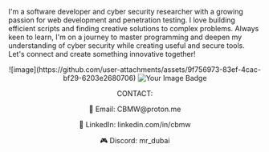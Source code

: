 I'm a software developer and cyber security researcher with a growing passion for web development and penetration testing. I love building efficient scripts and finding creative solutions to complex problems. Always keen to learn, I'm on a journey to master programming and deepen my understanding of cyber security while creating useful and secure tools. Let's connect and create something innovative together!  
<p align="center">
  ![image](https://github.com/user-attachments/assets/9f756973-83ef-4cac-bf29-6203e2680706)  
  

  <img src="https://tryhackme-badges.s3.amazonaws.com/cbmw.png" alt="Your Image Badge" />
</p>
<p align="center">CONTACT:</p>
<p align="center">📧 Email: CBMW@proton.me  </p>
<p align="center">💼 LinkedIn: linkedin.com/in/cbmw  </p>
<p align="center">🎮 Discord: mr_dubai  </p>
